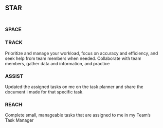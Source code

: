 ## STAR <BR><BR>

### SPACE <BR>
 

### TRACK <BR>
Prioritize and manage your workload, focus on accuracy and efficiency, and seek help from team members when needed. Collaborate with team members, gather data and information, and practice
  
### ASSIST <BR>
Updated the assigned tasks on me on the task planner and share the document i made for that specific task.

### REACH <BR>
Complete small, manageable tasks that are assigned to me in my Team’s Task Manager
